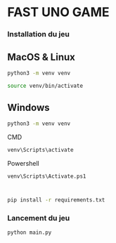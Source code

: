 # FAST UNO GAME

### Installation du jeu

## MacOS & Linux

```sh
python3 -m venv venv
```

```sh
source venv/bin/activate
```

## Windows

```sh
python3 -m venv venv
```

CMD

```sh
venv\Scripts\activate
```

Powershell

```sh
venv\Scripts\Activate.ps1
```

#
```sh
pip install -r requirements.txt
```

### Lancement du jeu

```sh
python main.py
```
